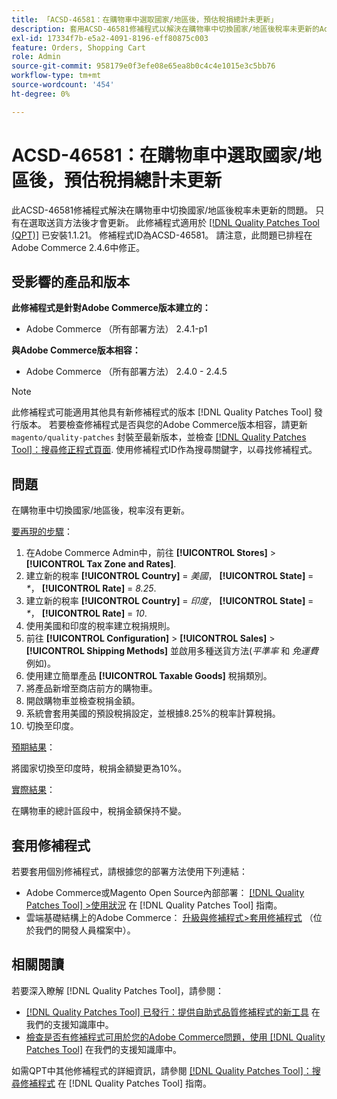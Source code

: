 ```yaml
---
title: 「ACSD-46581：在購物車中選取國家/地區後，預估稅捐總計未更新」
description: 套用ACSD-46581修補程式以解決在購物車中切換國家/地區後稅率未更新的Adobe Commerce問題。
exl-id: 17334f7b-e5a2-4091-8196-eff80875c003
feature: Orders, Shopping Cart
role: Admin
source-git-commit: 958179e0f3efe08e65ea8b0c4c4e1015e3c5bb76
workflow-type: tm+mt
source-wordcount: '454'
ht-degree: 0%

---
```


# ACSD-46581：在購物車中選取國家/地區後，預估稅捐總計未更新

此ACSD-46581修補程式解決在購物車中切換國家/地區後稅率未更新的問題。 只有在選取送貨方法後才會更新。 此修補程式適用於 [[!DNL Quality Patches Tool (QPT)]](/help/announcements/adobe-commerce-announcements/magento-quality-patches-released-new-tool-to-self-serve-quality-patches.md) 已安裝1.1.21。 修補程式ID為ACSD-46581。 請注意，此問題已排程在Adobe Commerce 2.4.6中修正。

## 受影響的產品和版本

**此修補程式是針對Adobe Commerce版本建立的：**
* Adobe Commerce （所有部署方法） 2.4.1-p1

**與Adobe Commerce版本相容：**
* Adobe Commerce （所有部署方法） 2.4.0 - 2.4.5

>[!NOTE]
>
>此修補程式可能適用其他具有新修補程式的版本 [!DNL Quality Patches Tool] 發行版本。 若要檢查修補程式是否與您的Adobe Commerce版本相容，請更新 `magento/quality-patches` 封裝至最新版本，並檢查 [[!DNL Quality Patches Tool]：搜尋修正程式頁面](https://experienceleague.adobe.com/tools/commerce-quality-patches/index.html). 使用修補程式ID作為搜尋關鍵字，以尋找修補程式。

## 問題

在購物車中切換國家/地區後，稅率沒有更新。

<u>要再現的步驟</u>：

1. 在Adobe Commerce Admin中，前往 **[!UICONTROL Stores]** > **[!UICONTROL Tax Zone and Rates]**.
1. 建立新的稅率 **[!UICONTROL Country]** = _美國_， **[!UICONTROL State]** = _*_， **[!UICONTROL Rate]** = _8.25_.
1. 建立新的稅率 **[!UICONTROL Country]** = _印度_， **[!UICONTROL State]** = _*_， **[!UICONTROL Rate]** = _10_.
1. 使用美國和印度的稅率建立稅捐規則。
1. 前往 **[!UICONTROL Configuration]** > **[!UICONTROL Sales]** > **[!UICONTROL Shipping Methods]** 並啟用多種送貨方法(_平準率_ 和 _免運費_ 例如)。
1. 使用建立簡單產品 **[!UICONTROL Taxable Goods]** 稅捐類別。
1. 將產品新增至商店前方的購物車。
1. 開啟購物車並檢查稅捐金額。
1. 系統會套用美國的預設稅捐設定，並根據8.25%的稅率計算稅捐。
1. 切換至印度。

<u>預期結果</u>：

將國家切換至印度時，稅捐金額變更為10%。

<u>實際結果</u>：

在購物車的總計區段中，稅捐金額保持不變。

## 套用修補程式

若要套用個別修補程式，請根據您的部署方法使用下列連結：

* Adobe Commerce或Magento Open Source內部部署： [[!DNL Quality Patches Tool] >使用狀況](https://experienceleague.adobe.com/docs/commerce-operations/tools/quality-patches-tool/usage.html) 在 [!DNL Quality Patches Tool] 指南。
* 雲端基礎結構上的Adobe Commerce： [升級與修補程式>套用修補程式](https://devdocs.magento.com/cloud/project/project-patch.html) （位於我們的開發人員檔案中）。

## 相關閱讀

若要深入瞭解 [!DNL Quality Patches Tool]，請參閱：

* [[!DNL Quality Patches Tool] 已發行：提供自助式品質修補程式的新工具](/help/announcements/adobe-commerce-announcements/magento-quality-patches-released-new-tool-to-self-serve-quality-patches.md) 在我們的支援知識庫中。
* [檢查是否有修補程式可用於您的Adobe Commerce問題，使用 [!DNL Quality Patches Tool]](/help/support-tools/patches-available-in-qpt-tool/check-patch-for-magento-issue-with-magento-quality-patches.md) 在我們的支援知識庫中。

如需QPT中其他修補程式的詳細資訊，請參閱 [[!DNL Quality Patches Tool]：搜尋修補程式](https://experienceleague.adobe.com/tools/commerce-quality-patches/index.html) 在 [!DNL Quality Patches Tool] 指南。
